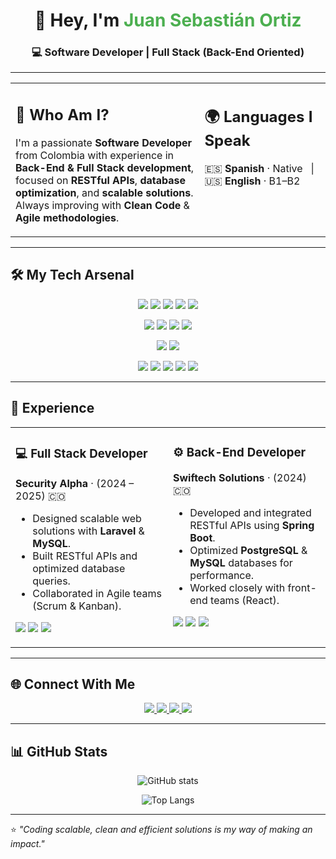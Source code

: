 <h1 align="center">👋 Hey, I'm <span style="color:#4CAF50;">Juan Sebastián Ortiz</span></h1>
<h3 align="center">💻 Software Developer | Full Stack (Back-End Oriented)</h3>

---

<table>
  <tr>
    <td valign="top" width="60%">
      <h2>🌟 Who Am I?</h2>
      <p>
        I'm a passionate <b>Software Developer</b> from Colombia with experience in
        <b>Back-End & Full Stack development</b>, focused on <b>RESTful APIs</b>, <b>database optimization</b>,
        and <b>scalable solutions</b>. Always improving with <b>Clean Code</b> & <b>Agile methodologies</b>.
      </p>
    </td>
    <td valign="top" width="40%">
      <h2>🌍 Languages I Speak</h2>
      <p align="left">
        🇪🇸 <b>Spanish</b> · Native &nbsp;&nbsp;|&nbsp;&nbsp; 🇺🇸 <b>English</b> · B1–B2
      </p>
    </td>
  </tr>
</table>

---

## 🛠 My Tech Arsenal

<p align="center">
  <!-- Languages -->
  <img src="https://img.shields.io/badge/Java-ED8B00?style=for-the-badge&logo=java&logoColor=white"/>
  <img src="https://img.shields.io/badge/PHP-777BB4?style=for-the-badge&logo=php&logoColor=white"/>
  <img src="https://img.shields.io/badge/JavaScript-323330?style=for-the-badge&logo=javascript&logoColor=F7DF1E"/>
  <img src="https://img.shields.io/badge/Dart-0175C2?style=for-the-badge&logo=dart&logoColor=white"/>
  <img src="https://img.shields.io/badge/SQL-025E8C?style=for-the-badge&logo=database&logoColor=white"/>
</p>

<p align="center">
  <!-- Frameworks -->
  <img src="https://img.shields.io/badge/Spring_Boot-6DB33F?style=for-the-badge&logo=springboot&logoColor=white"/>
  <img src="https://img.shields.io/badge/Laravel-FF2D20?style=for-the-badge&logo=laravel&logoColor=white"/>
  <img src="https://img.shields.io/badge/React-20232A?style=for-the-badge&logo=react&logoColor=61DAFB"/>
  <img src="https://img.shields.io/badge/Flutter-02569B?style=for-the-badge&logo=flutter&logoColor=white"/>
</p>

<p align="center">
  <!-- Databases -->
  <img src="https://img.shields.io/badge/MySQL-005C84?style=for-the-badge&logo=mysql&logoColor=white"/>
  <img src="https://img.shields.io/badge/PostgreSQL-316192?style=for-the-badge&logo=postgresql&logoColor=white"/>
</p>

<p align="center">
  <!-- Tools & Cloud -->
  <img src="https://img.shields.io/badge/Docker-2496ED?style=for-the-badge&logo=docker&logoColor=white"/>
  <img src="https://img.shields.io/badge/Git-F05033?style=for-the-badge&logo=git&logoColor=white"/>
  <img src="https://img.shields.io/badge/GitHub-181717?style=for-the-badge&logo=github&logoColor=white"/>
  <img src="https://img.shields.io/badge/Postman-FF6C37?style=for-the-badge&logo=postman&logoColor=white"/>
  <img src="https://img.shields.io/badge/AWS-232F3E?style=for-the-badge&logo=amazon-aws&logoColor=white"/>
</p>

---

## 📌 Experience

<table>
  <tr>
    <td width="50%" valign="top">
      <h3>💻 Full Stack Developer</h3>
      <b>Security Alpha</b> · (2024 – 2025) 🇨🇴  
      <ul>
        <li>Designed scalable web solutions with <b>Laravel</b> & <b>MySQL</b>.</li>
        <li>Built RESTful APIs and optimized database queries.</li>
        <li>Collaborated in Agile teams (Scrum & Kanban).</li>
      </ul>
      <p>
        <img src="https://img.shields.io/badge/Laravel-FF2D20?style=for-the-badge&logo=laravel&logoColor=white"/>
        <img src="https://img.shields.io/badge/MySQL-005C84?style=for-the-badge&logo=mysql&logoColor=white"/>
        <img src="https://img.shields.io/badge/Docker-2496ED?style=for-the-badge&logo=docker&logoColor=white"/>
      </p>
    </td>
    <td width="50%" valign="top">
      <h3>⚙️ Back-End Developer</h3>
      <b>Swiftech Solutions</b> · (2024) 🇨🇴  
      <ul>
        <li>Developed and integrated RESTful APIs using <b>Spring Boot</b>.</li>
        <li>Optimized <b>PostgreSQL</b> & <b>MySQL</b> databases for performance.</li>
        <li>Worked closely with front-end teams (React).</li>
      </ul>
      <p>
        <img src="https://img.shields.io/badge/Spring_Boot-6DB33F?style=for-the-badge&logo=springboot&logoColor=white"/>
        <img src="https://img.shields.io/badge/PostgreSQL-316192?style=for-the-badge&logo=postgresql&logoColor=white"/>
        <img src="https://img.shields.io/badge/React-20232A?style=for-the-badge&logo=react&logoColor=61DAFB"/>
      </p>
    </td>
  </tr>
</table>
  
---

## 🌐 Connect With Me
<p align="center">
  <a href="mailto:juan.ortiz05@uceva.edu.co">
    <img src="https://img.shields.io/badge/Email-D14836?style=for-the-badge&logo=gmail&logoColor=white"/>
  </a>
  <a href="https://www.linkedin.com/in/juansebastian-ortiz">
    <img src="https://img.shields.io/badge/LinkedIn-0077B5?style=for-the-badge&logo=linkedin&logoColor=white"/>
  </a>
  <a href="https://github.com/jsebasortiz">
    <img src="https://img.shields.io/badge/GitHub-100000?style=for-the-badge&logo=github&logoColor=white"/>
  </a>
  <a href="https://wa.me/573219526047" target="_blank">
    <img src="https://img.shields.io/badge/WhatsApp-25D366?style=for-the-badge&logo=whatsapp&logoColor=white"/>
  </a>
</p>

---

## 📊 GitHub Stats

<p align="center">
  <img src="https://github-readme-stats.vercel.app/api?username=jsebasortiz&show_icons=true&theme=tokyonight" alt="GitHub stats"/>
</p>

<p align="center">
  <img src="https://github-readme-stats.vercel.app/api/top-langs/?username=jsebasortiz&layout=compact&theme=tokyonight" alt="Top Langs"/>
</p>

---

⭐️ *"Coding scalable, clean and efficient solutions is my way of making an impact."*
